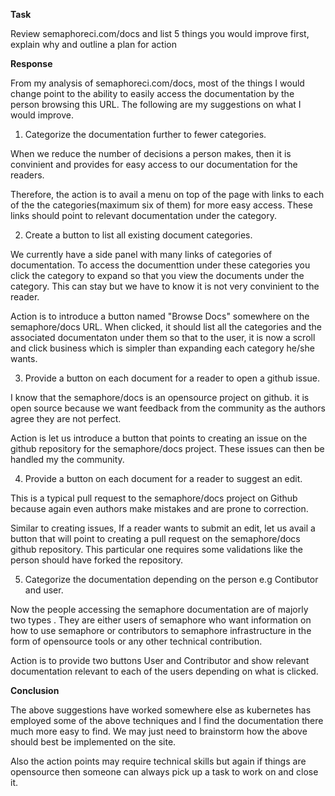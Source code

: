 
**Task**

Review semaphoreci.com/docs and list 5 things you would improve first, explain why and outline a plan for action

**Response**

From my analysis of semaphoreci.com/docs, most of the things I would change point to the ability to easily access the documentation by the person browsing this URL. The following are my suggestions on what I would improve.

1. Categorize the documentation further to fewer categories.

When we reduce the number of decisions a person makes, then it is convinient and provides for easy access to our documentation for the readers. 

Therefore, the action is to avail a menu on top of the page with links to each of the the categories(maximum six of them) for more easy access. These links should point to relevant documentation under the category.

2. Create a button to list all existing document categories.

We currently have a side panel with many links of categories of documentation. To access the documenttion under these categories you click the category to expand so that you view the documents under the category. This can stay but we have to know it is not very convinient to the reader.

Action is to introduce a button named "Browse Docs" somewhere on the semaphore/docs URL. When clicked, it should list all the categories and the associated documentaton under them so that to the user, it is now a scroll and click business which is simpler than expanding each category he/she wants.

3. Provide a button on each document for a reader to open a github issue.

I know that the semaphore/docs is an opensource project on github. it is open source because we want feedback from the community as the authors agree they are not perfect.

Action is let us introduce a button that points to creating an issue on the github repository for the semaphore/docs project. These issues can then be handled my the community.

4. Provide a button on each document for a reader to suggest an edit.

This is a typical pull request to the semaphore/docs project on Github because again even authors make mistakes and are prone to correction.

Similar to creating issues, If a reader wants to submit an edit, let us avail a button that will point to creating a pull request on the semaphore/docs github repository. This particular one requires some validations like the person should have forked the repository.

5. Categorize the documentation depending on the person e.g Contibutor and user.

Now the people accessing the semaphore documentation are of majorly two types . They are either users of semaphore who want information on how to use semaphore or contributors to semaphore infrastructure in the form of opensource tools or any other technical contribution.

Action is to provide two buttons User and Contributor and show relevant documentation relevant to each of the users depending on what is clicked. 

**Conclusion**

The above suggestions have worked somewhere else as kubernetes has employed some of the above techniques and I find the documentation there much more easy to find. We may just need to brainstorm how the above should best be implemented on the site.

Also the action points may require technical skills but again if things are opensource then someone can always pick up a task to work on and close it.
